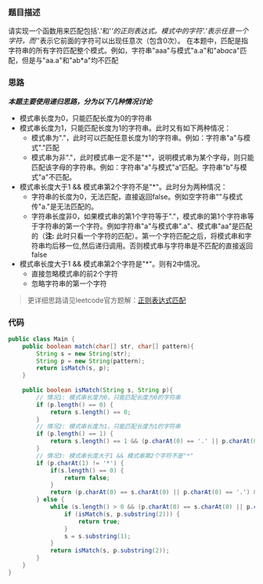 ### 题目描述
请实现一个函数用来匹配包括'.'和'*'的正则表达式。模式中的字符'.'表示任意一个字符，而'*'表示它前面的字符可以出现任意次（包含0次）。 在本题中，匹配是指字符串的所有字符匹配整个模式。例如，字符串"aaa"与模式"a.a"和"ab*ac*a"匹配，但是与"aa.a"和"ab*a"均不匹配

### 思路
***本题主要使用递归思路，分为以下几种情况讨论***<br>
- 模式串长度为0，只能匹配长度为0的字符串
- 模式串长度为1，只能匹配长度为1的字符串。此时又有如下两种情况：
  - 模式串为"."，此时可以匹配任意长度为1的字符串。例如：字符串"a"与模式"."匹配
  - 模式串为非"."，此时模式串一定不是"*"，说明模式串为某个字母，则只能匹配该字母的字符串。例如：字符串"a"与模式"a“匹配。字符串"b"与模式"a"不匹配。
- 模式串长度大于1 && 模式串第2个字符不是"*"。此时分为两种情况：
  - 字符串的长度为0，无法匹配，直接返回false。例如空字符串""与模式传"a."是无法匹配的。
  - 字符串长度非0，如果模式串的第1个字符等于"."，模式串的第1个字符串等于字符串的第一个字符。例如字符串"a"与模式串".a"、模式串"aa"是匹配的（**注:** 此时只看一个字符的匹配）。第一个字符匹配之后，将模式串和字符串均后移一位,然后递归调用。否则模式串与字符串是不匹配的直接返回false
- 模式串长度大于1 && 模式串第2个字符是"*"。则有2中情况。
  - 直接忽略模式串的前2个字符
  - 忽略字符串的第一个字符
> 更详细思路请见leetcode官方题解：[正则表达式匹配](https://leetcode-cn.com/problems/regular-expression-matching/solution/zheng-ze-biao-da-shi-pi-pei-by-leetcode/)


### 代码
```java
public class Main {
    public boolean match(char[] str, char[] pattern){
        String s = new String(str);
        String p = new String(pattern);
        return isMatch(s, p);
    }
    
    public boolean isMatch(String s, String p){
        // 情况1: 模式串长度为0，只能匹配长度为0的字符串
        if (p.length() == 0) {
			return s.length() == 0;
		}
        // 情况2: 模式串长度为1，只能匹配长度为1的字符串
		if (p.length() == 1) {
			return s.length() == 1 && (p.charAt(0) == '.' || p.charAt(0) == s.charAt(0));
		}
		// 情况3: 模式串长度大于1 && 模式串第2个字符不是"*"
		if (p.charAt(1) != '*') {
			if(s.length() == 0) {
				return false;
			}
			return (p.charAt(0) == s.charAt(0) || p.charAt(0) == '.') && isMatch(s.substring(1), p.substring(1));
		} else {
			while (s.length() > 0 && (p.charAt(0) == s.charAt(0) || p.charAt(0) == '.')) {
				if (isMatch(s, p.substring(2))) {
					return true;
				}
				s = s.substring(1);
			}
			return isMatch(s, p.substring(2));
		}
    }
}
```